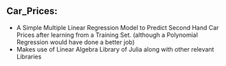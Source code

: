 ## Car_Prices:

- A Simple Multiple Linear Regression Model to Predict Second Hand Car Prices after learning from a Training Set.
        (although a Polynomial Regression would have done a better job)
- Makes use of Linear Algebra Library of Julia along with other relevant Libraries
